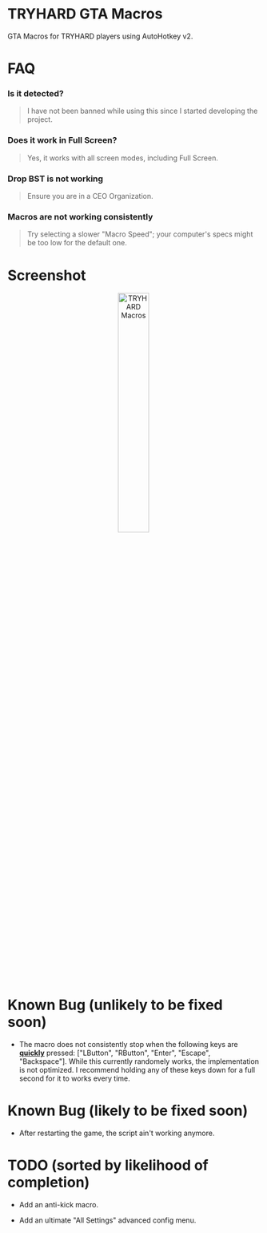 # TRYHARD GTA Macros

GTA Macros for TRYHARD players using AutoHotkey v2.

# FAQ

### Is it detected?

> I have not been banned while using this since I started developing the project.

### Does it work in Full Screen?

> Yes, it works with all screen modes, including Full Screen.

### Drop BST is not working

> Ensure you are in a CEO Organization.

### Macros are not working consistently

> Try selecting a slower "Macro Speed"; your computer's specs might be too low for the default one.

# Screenshot

<div align="center">
  <img src="https://github.com/user-attachments/assets/42ebd73b-adc9-4afa-bbf4-235d2f8a84d3" alt="TRYHARD Macros" style="width: 35%;">
</div>

# Known Bug (unlikely to be fixed soon)

- The macro does not consistently stop when the following keys are <ins>**quickly**</ins> pressed: \["LButton", "RButton", "Enter", "Escape", "Backspace"\]. While this currently randomely works, the implementation is not optimized. I recommend holding any of these keys down for a full second for it to works every time.

# Known Bug (likely to be fixed soon)

- After restarting the game, the script ain't working anymore.

# TODO (sorted by likelihood of completion)

- Add an anti-kick macro.

- Add an ultimate "All Settings" advanced config menu.
